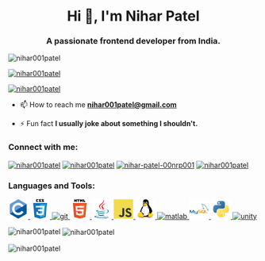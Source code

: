 <h1 align="center">Hi 👋, I'm Nihar Patel</h1>
<h3 align="center">A passionate frontend developer from India.</h3>

<p align="left"> <img src="https://komarev.com/ghpvc/?username=nihar001patel&label=Profile%20views&color=0e75b6&style=flat" alt="nihar001patel" /> </p>

<p align="left"> <a href="https://github.com/ryo-ma/github-profile-trophy"><img src="https://github-profile-trophy.vercel.app/?username=nihar001patel" alt="nihar001patel" /></a> </p>

<p align="left"> <a href="https://twitter.com/nihar001patel" target="blank"><img src="https://img.shields.io/twitter/follow/nihar001patel?logo=twitter&style=for-the-badge" alt="nihar001patel" /></a> </p>

- 📫 How to reach me **nihar001patel@gmail.com**

- ⚡ Fun fact **I usually joke about something I shouldn't.**

<h3 align="left">Connect with me:</h3>
<p align="left">
<a href="https://codepen.io/nihar001patel" target="blank"><img align="center" src="https://raw.githubusercontent.com/rahuldkjain/github-profile-readme-generator/master/src/images/icons/Social/codepen.svg" alt="nihar001patel" height="30" width="40" /></a>
<a href="https://twitter.com/nihar001patel" target="blank"><img align="center" src="https://raw.githubusercontent.com/rahuldkjain/github-profile-readme-generator/master/src/images/icons/Social/twitter.svg" alt="nihar001patel" height="30" width="40" /></a>
<a href="https://linkedin.com/in/nihar-patel-00nrp001" target="blank"><img align="center" src="https://raw.githubusercontent.com/rahuldkjain/github-profile-readme-generator/master/src/images/icons/Social/linked-in-alt.svg" alt="nihar-patel-00nrp001" height="30" width="40" /></a>
<a href="https://www.leetcode.com/nihar001patel" target="blank"><img align="center" src="https://raw.githubusercontent.com/rahuldkjain/github-profile-readme-generator/master/src/images/icons/Social/leet-code.svg" alt="nihar001patel" height="30" width="40" /></a>
</p>

<h3 align="left">Languages and Tools:</h3>
<p align="left"> <a href="https://www.cprogramming.com/" target="_blank" rel="noreferrer"> <img src="https://raw.githubusercontent.com/devicons/devicon/master/icons/c/c-original.svg" alt="c" width="40" height="40"/> </a> <a href="https://www.w3schools.com/css/" target="_blank" rel="noreferrer"> <img src="https://raw.githubusercontent.com/devicons/devicon/master/icons/css3/css3-original-wordmark.svg" alt="css3" width="40" height="40"/> </a> <a href="https://git-scm.com/" target="_blank" rel="noreferrer"> <img src="https://www.vectorlogo.zone/logos/git-scm/git-scm-icon.svg" alt="git" width="40" height="40"/> </a> <a href="https://www.w3.org/html/" target="_blank" rel="noreferrer"> <img src="https://raw.githubusercontent.com/devicons/devicon/master/icons/html5/html5-original-wordmark.svg" alt="html5" width="40" height="40"/> </a> <a href="https://www.java.com" target="_blank" rel="noreferrer"> <img src="https://raw.githubusercontent.com/devicons/devicon/master/icons/java/java-original.svg" alt="java" width="40" height="40"/> </a> <a href="https://developer.mozilla.org/en-US/docs/Web/JavaScript" target="_blank" rel="noreferrer"> <img src="https://raw.githubusercontent.com/devicons/devicon/master/icons/javascript/javascript-original.svg" alt="javascript" width="40" height="40"/> </a> <a href="https://www.linux.org/" target="_blank" rel="noreferrer"> <img src="https://raw.githubusercontent.com/devicons/devicon/master/icons/linux/linux-original.svg" alt="linux" width="40" height="40"/> </a> <a href="https://www.mathworks.com/" target="_blank" rel="noreferrer"> <img src="https://upload.wikimedia.org/wikipedia/commons/2/21/Matlab_Logo.png" alt="matlab" width="40" height="40"/> </a> <a href="https://www.mysql.com/" target="_blank" rel="noreferrer"> <img src="https://raw.githubusercontent.com/devicons/devicon/master/icons/mysql/mysql-original-wordmark.svg" alt="mysql" width="40" height="40"/> </a> <a href="https://www.python.org" target="_blank" rel="noreferrer"> <img src="https://raw.githubusercontent.com/devicons/devicon/master/icons/python/python-original.svg" alt="python" width="40" height="40"/> </a> <a href="https://unity.com/" target="_blank" rel="noreferrer"> <img src="https://www.vectorlogo.zone/logos/unity3d/unity3d-icon.svg" alt="unity" width="40" height="40"/> </a> </p>

<p><img align="left" src="https://github-readme-stats.vercel.app/api/top-langs?username=nihar001patel&show_icons=true&locale=en&layout=compact" alt="nihar001patel" /></p>

<p>&nbsp;<img align="center" src="https://github-readme-stats.vercel.app/api?username=nihar001patel&show_icons=true&locale=en" alt="nihar001patel" /></p>

<p><img align="center" src="https://github-readme-streak-stats.herokuapp.com/?user=nihar001patel&" alt="nihar001patel" /></p>
